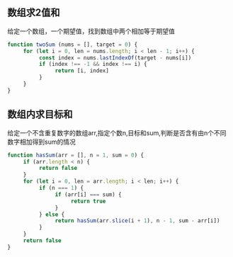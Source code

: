 <a id="数组求2值和"></a>

## 数组求2值和

给定一个数组，一个期望值，找到数组中两个相加等于期望值

```js
function twoSum (nums = [], target = 0) {
     for (let i = 0, len = nums.length; i < len - 1; i++) {
          const index = nums.lastIndexOf(target - nums[i])
          if (index !== -1 && index !== i) {
               return [i, index]
          }
     }
}
```

<a id="数组内求目标和"></a>

## 数组内求目标和

给定一个不含重复数字的数组arr,指定个数n,目标和sum,判断是否含有由n个不同数字相加得到sum的情况

```js
function hasSum(arr = [], n = 1, sum = 0) {
     if (arr.length < n) {
          return false
     }
     for (let i = 0, len = arr.length; i < len; i++) {
          if (n === 1) {
               if (arr[i] === sum) {
                    return true
               }
          } else {
               return hasSum(arr.slice(i + 1), n - 1, sum - arr[i])
          }
     }
     return false
}
```